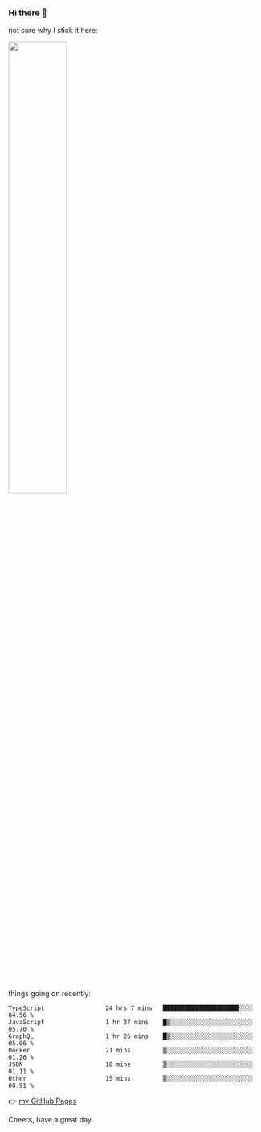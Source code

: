 ### Hi there 👋

not sure why I stick it here:

[<img width="48%" src="https://github-readme-stats.vercel.app/api?username=ykzhukian&show_icons=true&theme=dracula">](https://github.com/anuraghazra/github-readme-stats)


things going on recently:

<!--START_SECTION:waka-->

```text
TypeScript                 24 hrs 7 mins   █████████████████████░░░░   84.56 %
JavaScript                 1 hr 37 mins    █▒░░░░░░░░░░░░░░░░░░░░░░░   05.70 %
GraphQL                    1 hr 26 mins    █▒░░░░░░░░░░░░░░░░░░░░░░░   05.06 %
Docker                     21 mins         ▒░░░░░░░░░░░░░░░░░░░░░░░░   01.26 %
JSON                       18 mins         ▒░░░░░░░░░░░░░░░░░░░░░░░░   01.11 %
Other                      15 mins         ▒░░░░░░░░░░░░░░░░░░░░░░░░   00.91 %
```

<!--END_SECTION:waka-->

👉 [my GitHub Pages](https://ykzhukian.github.io)

Cheers, have a great day.

